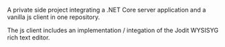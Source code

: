 A private side project integrating a .NET Core server application and a vanilla js client in one repository.

The js client includes an implementation / integation of the Jodit WYSISYG rich text editor.
